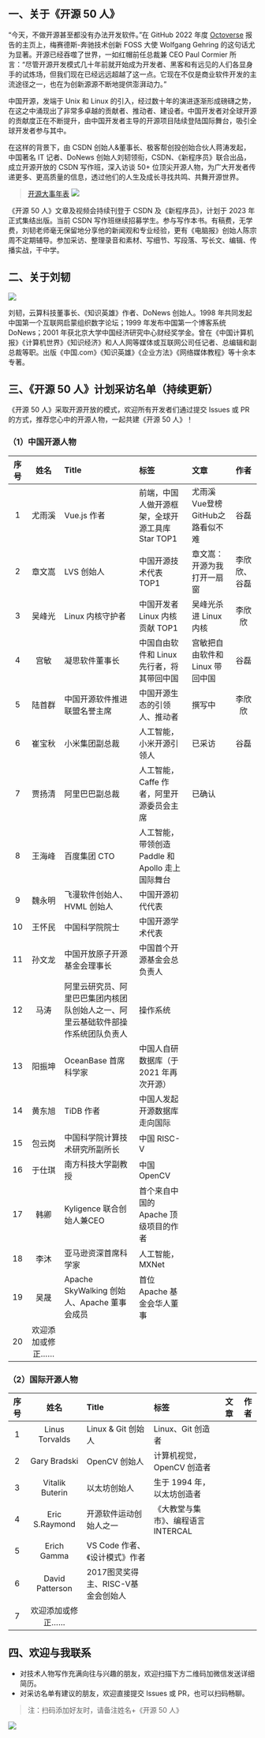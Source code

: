## 一、关于《开源 50 人》

“今天，不做开源甚至都没有办法开发软件。”在 GitHub 2022 年度 [Octoverse](https://octoverse.github.com/) 报告的主页上，梅赛德斯-奔驰技术创新 FOSS 大使 Wolfgang Gehring 的这句话尤为显著。开源已经吞噬了世界，一如红帽前任总裁兼 CEO Paul Cormier 所言：“尽管开源开发模式几十年前就开始成为开发者、黑客和有远见的人们各显身手的试炼场，但我们现在已经远远超越了这一点。它现在不仅是商业软件开发的主流途径之一，也在为创新源源不断地提供澎湃动力。”

中国开源，发端于 Unix 和 Linux 的引入，经过数十年的演进逐渐形成磅礴之势，在这之中涌现出了非常多卓越的贡献者、推动者、建设者。中国开发者对全球开源的贡献度正在不断提升，由中国开发者主导的开源项目陆续登陆国际舞台，吸引全球开发者参与其中。

在这样的背景下，由 CSDN 创始人&董事长、极客帮创投创始合伙人蒋涛发起，中国著名 IT 记者、DoNews 创始人刘韧领衔，CSDN、《新程序员》联合出品，成立开源开放的 CSDN 写作班，深入访谈 50+ 位顶尖开源人物，为广大开发者传递更多、更高质量的信息，透过他们的人生及成长寻找共鸣、共舞开源世界。

> [开源大事年表](https://gitcode.net/open-source-lab/open-source-is-eating-the-world)
> ![](https://img-blog.csdnimg.cn/1ad3a13c8b8a4ddba291a0d0575c49c5.png#pic_center)

《开源 50 人》文章及视频会持续刊登于 CSDN 及《新程序员》，计划于 2023 年正式集结出版。当前 CSDN 写作班继续招募学生。参与写作本书。有稿费，无学费，刘韧老师毫无保留地分享他的新闻观和专业经验，更有《电脑报》创始人陈宗周不定期辅导。参加采访、整理录音和素材、写细节、写段落、写长文、编辑、传播实战，干中学。

## 二、关于刘韧

![](https://img-blog.csdnimg.cn/c0a5e60b7a814b6097472bc52fbe5b24.jpeg)

刘韧，云算科技董事长、《知识英雄》作者、DoNews 创始人。1998 年共同发起中国第一个互联网启蒙组织数字论坛；1999 年发布中国第一个博客系统 DoNews；2001 年获北京大学中国经济研究中心财经奖学金。曾在《中国计算机报》《计算机世界》《知识经济》和人人网等媒体或互联网公司任记者、总编辑和副总裁等职。出版《中国.com》《知识英雄》《企业方法》《网络媒体教程》等十余本专著。

## 三、《开源 50 人》计划采访名单（持续更新）

《开源 50 人》采取开源开放的模式，欢迎所有开发者们通过提交 Issues 或 PR 的方式，推荐您心中的开源人物，一起共建《开源 50 人》！

### （1）中国开源人物

| 序号 | 姓名 | Title | 标签 | 文章 | 作者 |
| :--: | :--: | :-- | :-- | :-- | :--: |
| 1 | 尤雨溪 | Vue.js 作者	| 前端，中国人做开源框架，全球开源工具库 Star TOP1 | 尤雨溪Vue登榜GitHub之路看似不难 | 谷磊 |
| 2 | 章文嵩 | LVS 创始人 | 中国开源技术代表 TOP1 | 章文嵩：开源为我打开一扇窗 | 李欣欣、谷磊 |
| 3 | 吴峰光 | Linux 内核守护者 | 中国开发者 Linux 内核贡献 TOP1 | 吴峰光杀进 Linux 内核 | 李欣欣 |
| 4 | 宫敏 | 凝思软件董事长 | 中国自由软件和 Linux 先行者，将其带回中国 | 宫敏把自由软件和 Linux 带回中国 | 谷磊 |
| 5 | 陆首群 | 中国开源软件推进联盟名誉主席 | 中国开源生态的引领人、推动者 | 撰写中 | 李欣欣 |
| 6	| 崔宝秋 | 小米集团副总裁 | 人工智能，小米开源引领人 | 已采访 | 谷磊 |
| 7 | 贾扬清 | 阿里巴巴副总裁 | 人工智能，Caffe 作者，阿里开源委员会主席 | 已确认 | |
| 8	| 王海峰 | 百度集团 CTO | 人工智能，带领创造 Paddle 和 Apollo 走上国际舞台 |
| 9 | 魏永明 | 飞漫软件创始人、HVML 创始人 | 中国开源初代代表 |
| 10 | 王怀民 | 中国科学院院士 | 中国开源学术代表 |
| 11 | 孙文龙 | 中国开放原子开源基金会理事长 | 中国首个开源基金会总负责人 |
| 12 | 马涛 | 阿里云研究员、阿里巴巴集团内核团队创始人之一、阿里云基础软件部操作系统团队负责人 | 操作系统 |
| 13 | 阳振坤 | OceanBase 首席科学家 | 中国人自研数据库（于 2021 年再次开源）|
| 14 | 黄东旭 | TiDB 作者 | 中国人发起开源数据库走向国际 |
| 15 | 包云岗 | 中国科学院计算技术研究所副所长 | 中国 RISC-V |
| 16 | 于仕琪 | 南方科技大学副教授 | 中国 OpenCV |
| 17 | 韩卿 | Kyligence 联合创始人兼CEO | 首个来自中国的 Apache 顶级项目的作者	| 
| 18 | 李沐 | 亚马逊资深首席科学家 | 人工智能，MXNet |
| 19 |吴晟 | Apache SkyWalking 创始人、Apache 董事会成员 | 首位 Apache 基金会华人董事 |
| 20 | 欢迎添加或修正……


### （2）国际开源人物

| 序号 | 姓名 | Title | 标签 | 文章 | 作者 |
| :--: | :--: | :-- | :-- | :-- | :--: |
| 1 | Linus Torvalds | Linux & Git 创始人 | Linux、Git 创造者 |
| 2 | Gary Bradski | OpenCV 创始人 | 计算机视觉，OpenCV 创造者 |
| 3 | Vitalik Buterin | 以太坊创始人 | 生于 1994 年，以太坊创造者 |
| 4 | Eric S.Raymond | 开源软件运动创始人之一 | 《大教堂与集市》、编程语言 INTERCAL |
| 5 | Erich Gamma | VS Code 作者、《设计模式》作者 |
| 6 | David Patterson | 2017图灵奖得主、RISC-V基金会创始人 | 
| 7 | 欢迎添加或修正……

## 四、欢迎与我联系

- 对技术人物写作充满向往与兴趣的朋友，欢迎扫描下方二维码加微信发送详细简历。
- 对采访名单有建议的朋友，欢迎直接提交 Issues 或 PR，也可以扫码畅聊。

> 注：扫码添加好友时，请备注姓名+《开源 50 人》

![](https://img-blog.csdnimg.cn/3b20251d39b543cb8571c0c55bfa9dbd.png)
